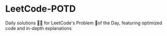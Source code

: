 # LeetCode-POTD
Daily solutions 👩‍💻 for LeetCode's Problem 💬of the Day, featuring optimized code and in-depth explanations
